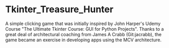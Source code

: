 # Tkinter_Treasure_Hunter
A simple clicking game that was initially inspired by John Harper's Udemy Course "The Ultimate Tkinter Course: GUI for Python Projects". Thanks to a great deal of architectural coaching from James A Crabb (Git:jacrabb), the game became an exercise in developing apps using the MCV architecture. 
